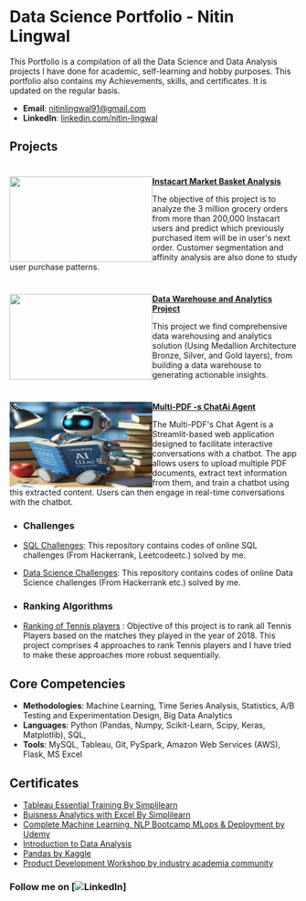 # Data Science Portfolio - Nitin Lingwal
This Portfolio is a compilation of all the Data Science and Data Analysis projects I have done for academic, self-learning and hobby purposes. This portfolio also contains my Achievements, skills, and certificates. It is updated on the regular basis.

- **Email**: [nitinlingwal91@gmail.com](nitinlingwal91@gmail.com)
- **LinkedIn**: [linkedin.com/nitin-lingwal](https://www.linkedin.com/in/nitinlingwal/)

## Projects

#

<img align="left" width="250" height="150" src="https://github.com/archd3sai/Portfolio/blob/master/Images/instacart.jpeg"> **[Instacart Market Basket Analysis](https://github.com/nitinlingwal91/Data-Science-projects/tree/main/Instacart-Market-Basket-Analysis)**

The objective of this project is to analyze the 3 million grocery orders from more than 200,000 Instacart users and predict which previously purchased item will be in user's next order. Customer segmentation and affinity analysis are also done to study user purchase patterns.

#

<img align="left" width="250" height="150" src="https://github.com/nitinlingwal91/SQL-Data-Warehouse-Project/blob/main/docs/modern-data-center-providing-cloud-services-enabling-businesses-access-computing-resources-storage-demand-internet-server-room-infrastructure-3d-render-animation.jpg"> **[Data Warehouse and Analytics Project](https://github.com/nitinlingwal91/SQL-Data-Warehouse-Project)**

This project we find comprehensive data warehousing and analytics solution (Using Medallion Architecture Bronze, Silver, and Gold layers), from building a data warehouse to generating actionable insights.

#

<img align="left" width="250" height="150" src="https://github.com/nitinlingwal91/Data_science_projects/blob/main/multipdf_chatai_agent/img/Robot.jpg"> **[Multi-PDF -s ChatAi Agent](https://github.com/nitinlingwal91/Data_science_projects/tree/main/multipdf_chatai_agent)**

The Multi-PDF's Chat Agent is a Streamlit-based web application designed to facilitate interactive conversations with a chatbot. The app allows users to upload multiple PDF documents, extract text information from them, and train a chatbot using this extracted content. Users can then engage in real-time conversations with the chatbot.

- ### Challenges
- [SQL Challenges](https://github.com/nitinlingwal91/SQL/tree/main/SQL): This repository contains codes of online SQL challenges (From Hackerrank, Leetcodeetc.) solved by me.
- [Data Science Challenges](https://github.com/nitinlingwal91/Data-Science-Challenges): This repository contains codes of online Data Science challenges (From Hackerrank etc.) solved by me.
    
- ### Ranking Algorithms
- [Ranking of Tennis players](https://github.com/archd3sai/Tennis-Players-Ranking/blob/master/TennisRanking.ipynb) : Objective of this project is to rank all Tennis Players based on the matches they played in the year of 2018. This project comprises 4 approaches to rank Tennis players and I have tried to make these approaches more robust sequentially.
 
## Core Competencies

- **Methodologies**: Machine Learning, Time Series Analysis, Statistics, A/B Testing and Experimentation Design, Big Data Analytics
- **Languages**: Python (Pandas, Numpy, Scikit-Learn, Scipy, Keras, Matplotlib), SQL,
- **Tools**: MySQL, Tableau, Git, PySpark, Amazon Web Services (AWS), Flask, MS Excel

## Certificates

- [Tableau Essential Training By Simplilearn](https://github.com/nitinlingwal91/Data-Science-projects/blob/main/Certificates/nitinTablue_certi.pdf)
- [Buisness Analytics with Excel By Simplilearn](https://github.com/nitinlingwal91/Data-Science-projects/blob/main/Certificates/excelcerti.pdf)
- [Complete Machine Learning, NLP Bootcamp MLops & Deployment by Udemy](https://github.com/nitinlingwal91/Data-Science-projects/blob/f15f302f7b36ade8dd11da877b5e3f2077d6b448/Certificates/Machine_learning_certificate.pdf)
- [Introduction to Data Analysis](https://github.com/nitinlingwal91/Data-Science-projects/blob/main/Certificates/nitinDA_certi.pdf)
- [Pandas by Kaggle](https://github.com/nitinlingwal91/Data-Science-projects/blob/main/Certificates/Nitin%20Lingwal%20-%20Pandas.png)
- [Product Development Workshop by industry academia community](https://github.com/nitinlingwal91/Data-Science-projects/blob/main/Certificates/product_development.png)

### Follow me on [![LinkedIn](https://www.linkedin.com/in/nitinlingwal)]

